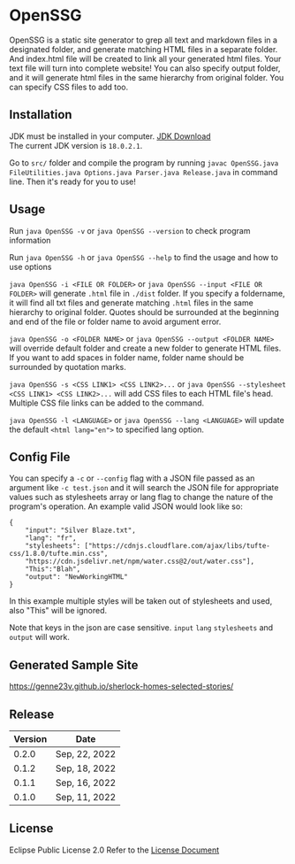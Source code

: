 # OpenSSG
OpenSSG is a static site generator to grep all text and markdown files in a designated folder, and generate matching HTML files in a separate folder. And index.html file will be created to link all your generated html files. Your text file will turn into complete website! You can also specify output folder, and it will generate html files in the same hierarchy from original folder. You can specify CSS files to add too. 

## Installation
JDK must be installed in your computer. [JDK Download](https://www.oracle.com/java/technologies/downloads/) <br />
The current JDK version is `18.0.2.1`. 

Go to `src/` folder and compile the program by running `javac OpenSSG.java FileUtilities.java Options.java Parser.java Release.java` in command line. Then it's ready for you to use! 

## Usage
Run `java OpenSSG -v` or `java OpenSSG --version` to check program information

Run `java OpenSSG -h` or `java OpenSSG --help` to find the usage and how to use options

`java OpenSSG -i <FILE OR FOLDER>` or `java OpenSSG --input <FILE OR FOLDER>` will generate `.html` file in `./dist` folder. If you specify a foldername, it will find all txt files and generate matching `.html` files in the same hierarchy to original folder. Quotes should be surrounded at the beginning and end of the file or folder name to avoid argument error.

`java OpenSSG -o <FOLDER NAME>` or `java OpenSSG --output <FOLDER NAME>` will override default folder and create a new folder to generate HTML files. If you want to add spaces in folder name, folder name should be surrounded by quotation marks. 

`java OpenSSG -s <CSS LINK1> <CSS LINK2>...` or `java OpenSSG --stylesheet <CSS LINK1> <CSS LINK2>...` will add CSS files to each HTML file's head. Multiple CSS file links can be added to the command.

`java OpenSSG -l <LANGUAGE>` or `java OpenSSG --lang <LANGUAGE>` will update the default `<html lang="en">` to specified lang option.

## Config File
You can specify a `-c` or `--config` flag with a JSON file passed as an argument like `-c test.json` and it will search the JSON file for appropriate values such as stylesheets array or lang flag to change the nature of the program's operation. An example valid JSON would look like so:

```
{
    "input": "Silver Blaze.txt",
    "lang": "fr",
    "stylesheets": ["https://cdnjs.cloudflare.com/ajax/libs/tufte-css/1.8.0/tufte.min.css",
    "https://cdn.jsdelivr.net/npm/water.css@2/out/water.css"],
    "This":"Blah",
    "output": "NewWorkingHTML"
}
```

In this example multiple styles will be taken out of stylesheets and used, also "This" will be ignored.

Note that keys in the json are case sensitive. `input` `lang` `stylesheets` and `output` will work.

## Generated Sample Site 
https://genne23v.github.io/sherlock-homes-selected-stories/

## Release
| Version | Date          |
|--------|---------------|
| 0.2.0  | Sep, 22, 2022 |
| 0.1.2  | Sep, 18, 2022 |
| 0.1.1  | Sep, 16, 2022 |
| 0.1.0  | Sep, 11, 2022 |



## License
Eclipse Public License 2.0
Refer to the [License Document](https://github.com/Genne23v/wk-ssg/blob/master/LICENSE)
